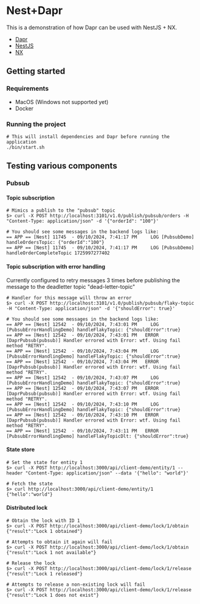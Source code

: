 # Nest+Dapr

This is a demonstration of how Dapr can be used with NestJS + NX.

- [Dapr](https://dapr.io/)
- [NestJS](https://nestjs.com/)
- [NX](https://nx.dev/)

## Getting started

### Requirements

- MacOS (Windows not supported yet)
- Docker

### Running the project

```
# This will install dependencies and Dapr before running the application
./bin/start.sh
```

## Testing various components

### Pubsub

#### Topic subscription

```
# Mimics a publish to the "pubsub" topic
$> curl -X POST http://localhost:3101/v1.0/publish/pubsub/orders -H "Content-Type: application/json" -d '{"orderId": "100"}'

# You should see some messages in the backend logs like:
== APP == [Nest] 11745  - 09/10/2024, 7:41:17 PM     LOG [PubsubDemo] handleOrdersTopic: {"orderId":"100"}
== APP == [Nest] 11745  - 09/10/2024, 7:41:17 PM     LOG [PubsubDemo] handleOrderCompleteTopic 1725997277402
```

#### Topic subscription with error handling

Currently configured to retry messages 3 times before publishing the message to the deadletter topic "dead-letter-topic"

```
# Handler for this message will throw an error
$> curl -X POST http://localhost:3101/v1.0/publish/pubsub/flaky-topic -H "Content-Type: application/json" -d '{"shouldError": true}'

# You should see some messages in the backend logs like:
== APP == [Nest] 12542  - 09/10/2024, 7:43:01 PM     LOG [PubsubErrorHandlingDemo] handleFlakyTopic: {"shouldError":true}
== APP == [Nest] 12542  - 09/10/2024, 7:43:01 PM   ERROR [DaprPubsub(pubsub)] Handler errored with Error: wtf. Using fail method "RETRY".
== APP == [Nest] 12542  - 09/10/2024, 7:43:04 PM     LOG [PubsubErrorHandlingDemo] handleFlakyTopic: {"shouldError":true}
== APP == [Nest] 12542  - 09/10/2024, 7:43:04 PM   ERROR [DaprPubsub(pubsub)] Handler errored with Error: wtf. Using fail method "RETRY".
== APP == [Nest] 12542  - 09/10/2024, 7:43:07 PM     LOG [PubsubErrorHandlingDemo] handleFlakyTopic: {"shouldError":true}
== APP == [Nest] 12542  - 09/10/2024, 7:43:07 PM   ERROR [DaprPubsub(pubsub)] Handler errored with Error: wtf. Using fail method "RETRY".
== APP == [Nest] 12542  - 09/10/2024, 7:43:10 PM     LOG [PubsubErrorHandlingDemo] handleFlakyTopic: {"shouldError":true}
== APP == [Nest] 12542  - 09/10/2024, 7:43:10 PM   ERROR [DaprPubsub(pubsub)] Handler errored with Error: wtf. Using fail method "RETRY".
== APP == [Nest] 12542  - 09/10/2024, 7:43:11 PM   ERROR [PubsubErrorHandlingDemo] handleFlakyTopicDlt: {"shouldError":true}
```

#### State store

```
# Set the state for entity 1
$> curl -X POST http://localhost:3000/api/client-demo/entity/1 --header "Content-Type: application/json" --data '{"hello": "world"}'

# Fetch the state
$> curl http://localhost:3000/api/client-demo/entity/1
{"hello":"world"}
```

#### Distributed lock

```
# Obtain the lock with ID 1
$> curl -X POST http://localhost:3000/api/client-demo/lock/1/obtain
{"result":"Lock 1 obtained"}

# Attempts to obtain it again will fail
$> curl -X POST http://localhost:3000/api/client-demo/lock/1/obtain
{"result":"Lock 1 not available"}

# Release the lock
$> curl -X POST http://localhost:3000/api/client-demo/lock/1/release
{"result":"Lock 1 released"}

# Attempts to release a non-existing lock will fail
$> curl -X POST http://localhost:3000/api/client-demo/lock/1/release
{"result":"Lock 1 does not exist"}
```
